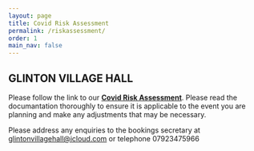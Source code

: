 ```yaml
---
layout: page
title: Covid Risk Assessment
permalink: /riskassessment/
order: 1
main_nav: false
---
```


## GLINTON VILLAGE HALL  

Please follow the link to our [**Covid Risk Assessment**](/Risk.pdf). Please read the documantation thoroughly to ensure it is applicable to the event you are planning and make any adjustments that may be necessary.

Please address any enquiries to the bookings secretary at glintonvillagehall@icloud.com or telephone 07923475966


